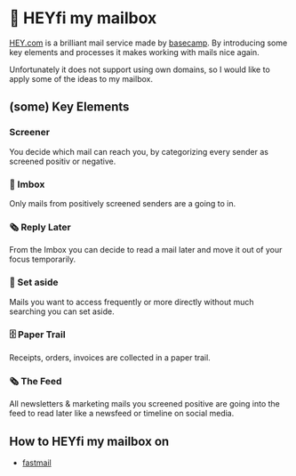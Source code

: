 # 👋 HEYfi my mailbox 

[HEY.com](https://hey.com) is a brilliant mail service made by [basecamp](https://basecamp.com). 
By introducing some key elements and processes it makes working with mails nice again. 

Unfortunately it does not support using own domains, so I would like to apply some of the ideas to my mailbox. 

## (some) Key Elements

### Screener

You decide which mail can reach you, by categorizing every sender as screened positiv or negative. 


### 👋 Imbox

Only mails from positively screened senders are a going to in. 

### 🗞 Reply Later

From the Imbox you can decide to read a mail later and move it out of your focus temporarily. 

### 📌 Set aside

Mails you want to access frequently or more directly without much searching you can set aside. 


### 🗄 Paper Trail

Receipts, orders, invoices are collected in a paper trail. 

### 🗞 The Feed

All newsletters & marketing mails you screened positive are going into the feed to read later like a newsfeed or timeline on social media.

## How to HEYfi my mailbox on
- [fastmail](/services/fastmail.md)
